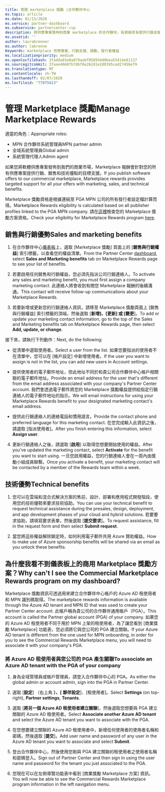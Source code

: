 ```yaml
---
title: 管理 marketplace 獎勵 |合作夥伴中心
ms.topic: article
ms.date: 01/13/2020
ms.service: partner-dashboard
ms.subservice: partnercenter-csp
description: 將供應專案發佈到商業 marketplace 的合作夥伴，有資格享有提供行銷支援的權益。
ms.assetid: ''
author: laurabrenner
ms.author: labrenne
Keywords: marketplace 供應專案、行銷支援、獎勵、發行者權益
ms.localizationpriority: medium
ms.openlocfilehash: 3fadda03e0a879aabf858954d0bea55414e81137
ms.sourcegitcommit: 37aae4668fb7dbf0e262d1e2d0395ced2745bef9
ms.translationtype: MT
ms.contentlocale: zh-TW
ms.lasthandoff: 02/07/2020
ms.locfileid: "77075613"
---
```

# <a name="manage-marketplace-rewards"></a><span data-ttu-id="ca6ae-104">管理 Marketplace 獎勵</span><span class="sxs-lookup"><span data-stu-id="ca6ae-104">Manage Marketplace Rewards</span></span>

<span data-ttu-id="ca6ae-105">適當的角色：</span><span class="sxs-lookup"><span data-stu-id="ca6ae-105">Appropriate roles:</span></span>

- <span data-ttu-id="ca6ae-106">MPN 合作夥伴系統管理員</span><span class="sxs-lookup"><span data-stu-id="ca6ae-106">MPN partner admin</span></span>
- <span data-ttu-id="ca6ae-107">全域系統管理員</span><span class="sxs-lookup"><span data-stu-id="ca6ae-107">Global admin</span></span>
- <span data-ttu-id="ca6ae-108">系統管理代理人</span><span class="sxs-lookup"><span data-stu-id="ca6ae-108">Admin agent</span></span>

<span data-ttu-id="ca6ae-109">如果您將軟體供應專案發佈到我們的商業市場，Marketplace 報酬會針對您的所有供應專案提供行銷、銷售和技術優點的目標支援。</span><span class="sxs-lookup"><span data-stu-id="ca6ae-109">If you  publish software offers to our commercial marketplace, Marketplace rewards provides targeted support for all your offers with marketing, sales, and technical benefits.</span></span> 

<span data-ttu-id="ca6ae-110">Marketplace 獎勵資格是根據連結至 PGA MPN 公司的所有發行者設定檔計算而得。</span><span class="sxs-lookup"><span data-stu-id="ca6ae-110">Marketplace Rewards eligibility is calculated based on all publisher profiles linked to the PGA MPN company.</span></span> <span data-ttu-id="ca6ae-111">請在[這裡](https://partner.microsoft.com/dashboard/mpn/program/commercialmarketplace)檢查您的 Marketplace 獎勵方案資格。</span><span class="sxs-lookup"><span data-stu-id="ca6ae-111">Check your eligibility for Marketplace Rewards program [here](https://partner.microsoft.com/dashboard/mpn/program/commercialmarketplace).</span></span> 


## <a name="sales-and-marketing-benefits"></a><span data-ttu-id="ca6ae-112">銷售與行銷優勢</span><span class="sxs-lookup"><span data-stu-id="ca6ae-112">Sales and marketing benefits</span></span>

1. <span data-ttu-id="ca6ae-113">在合作夥伴中心[儀表板](https://partner.microsoft.com/dashboard)上，選取 [Marketplace 獎勵] 頁面上的 [**銷售與行銷權益**] 索引標籤，以查看您的權益清單。</span><span class="sxs-lookup"><span data-stu-id="ca6ae-113">From the Partner Center [dashboard](https://partner.microsoft.com/dashboard), select **Sales and Marketing benefits** tab on Marketplace Rewards page to see your list of benefits.</span></span> 

2. <span data-ttu-id="ca6ae-114">若要啟用任何銷售和行銷權益，您必須先指派公司行銷連絡人。</span><span class="sxs-lookup"><span data-stu-id="ca6ae-114">To activate any sales and marketing benefit, you must first assign a company marketing contact.</span></span> <span data-ttu-id="ca6ae-115">此連絡人將會收到有關您 Marketplace 報酬的後續溝通。</span><span class="sxs-lookup"><span data-stu-id="ca6ae-115">This contact will receive follow-up communications about your Marketplace Rewards.</span></span>

3. <span data-ttu-id="ca6ae-116">若要新增或更新您的行銷連絡人資訊，請移至 Marketplace 獎勵頁面上 [銷售與行銷權益] 索引標籤的頂端，然後選取 [**新增]、[更新] 或 [變更**]。</span><span class="sxs-lookup"><span data-stu-id="ca6ae-116">To add or update your marketing contact information, go to the top of the Sales and Marketing benefits tab on Marketplace Rewards page, then select **Add, update, or change**.</span></span> 

<span data-ttu-id="ca6ae-117">接下來，請執行下列動作：</span><span class="sxs-lookup"><span data-stu-id="ca6ae-117">Next, do the following:</span></span>

  - <span data-ttu-id="ca6ae-118">從清單中選取使用者。</span><span class="sxs-lookup"><span data-stu-id="ca6ae-118">Select a user from the list.</span></span> <span data-ttu-id="ca6ae-119">如果您要指派的使用者不在清單中，您可以在 [帳戶設定] 中新增使用者。</span><span class="sxs-lookup"><span data-stu-id="ca6ae-119">If the user you want to assign is not in the list, you can add new users in Account settings.</span></span>

  - <span data-ttu-id="ca6ae-120">提供使用者的電子郵件地址，但此地址不同於和貴公司合作夥伴中心帳戶相關聯的電子郵件地址。</span><span class="sxs-lookup"><span data-stu-id="ca6ae-120">Provide an email address for the user that's different from the email address associated with your company's Partner Center account.</span></span> <span data-ttu-id="ca6ae-121">我們會透過電子郵件將您的 Marketplace 獎勵權益提供給指定行銷連絡人的電子郵件地址的指示。</span><span class="sxs-lookup"><span data-stu-id="ca6ae-121">We will email instructions for using your Marketplace Rewards benefit to your designated marketing contact's email address.</span></span>

  - <span data-ttu-id="ca6ae-122">提供此行銷連絡人的連絡電話和慣用語言。</span><span class="sxs-lookup"><span data-stu-id="ca6ae-122">Provide the contact phone and preferred language for this marketing contact.</span></span> <span data-ttu-id="ca6ae-123">在您完成輸入此資訊之後，請選取 [指派使用者]。</span><span class="sxs-lookup"><span data-stu-id="ca6ae-123">After you finish entering this information, select **Assign user**.</span></span>

4. <span data-ttu-id="ca6ae-124">更新行銷連絡人之後，請選取 [**啟用**] 以取得您想要開始使用的權益。</span><span class="sxs-lookup"><span data-stu-id="ca6ae-124">After you’ve updated the marketing contact, select **Activate** for the benefit you want to start using.</span></span> <span data-ttu-id="ca6ae-125">一旦您啟用權益，您的行銷連絡人會在一周內由獎勵小組成員聯繫。</span><span class="sxs-lookup"><span data-stu-id="ca6ae-125">Once you activate a benefit, your marketing contact will be contacted by a member of the Rewards team within a week.</span></span>

## <a name="technical-benefits"></a><span data-ttu-id="ca6ae-126">技術優勢</span><span class="sxs-lookup"><span data-stu-id="ca6ae-126">Technical benefits</span></span>

1. <span data-ttu-id="ca6ae-127">您可以在雲端和混合式解決方案的售前、設計、部署和應用程式開發階段，使用您的技術優勢來要求技術協助。</span><span class="sxs-lookup"><span data-stu-id="ca6ae-127">You can use your technical benefit to request technical assistance during the presales, design, deployment, and app development phases of your cloud and hybrid solutions.</span></span> <span data-ttu-id="ca6ae-128">若要要求協助，請填寫要求表單，然後選取 [**提交要求**]。</span><span class="sxs-lookup"><span data-stu-id="ca6ae-128">To request assistance, fill in the request form and then select **Submit request**.</span></span>

2. <span data-ttu-id="ca6ae-129">當您將這些權益解除鎖定時，如何利用電子郵件共用 Azure 贊助權益。</span><span class="sxs-lookup"><span data-stu-id="ca6ae-129">How to make use of Azure sponsorship benefits will be shared via an email as you unlock these benefits.</span></span> 

## <a name="why-cant-i-see-the-commercial-marketplace-rewards-program-on-my-dashboard"></a><span data-ttu-id="ca6ae-130">為什麼我看不到儀表板上的商用 Marketplace 獎勵方案？</span><span class="sxs-lookup"><span data-stu-id="ca6ae-130">Why can't I see the Commercial Marketplace Rewards program on my dashboard?</span></span>

<span data-ttu-id="ca6ae-131">Marketplace 獎勵資訊可透過用來建立合作夥伴中心帳戶的 Azure AD 租使用者和 MPN 識別碼取得。</span><span class="sxs-lookup"><span data-stu-id="ca6ae-131">The marketplace rewards information is available through the Azure AD tenant and MPN ID that was used to create your Partner Center account.</span></span> <span data-ttu-id="ca6ae-132">此帳戶稱為貴公司的合作夥伴通用帳戶（PGA）。</span><span class="sxs-lookup"><span data-stu-id="ca6ae-132">This account is called the Partner global account (PGA) of your company.</span></span> <span data-ttu-id="ca6ae-133">如果您的 Azure AD 租使用者不同于用於 MPN 上架的租使用者，為了讓您看到 [商業獎勵 Marketplace] 功能表，您必須將它與您公司的 PGA 建立關聯。</span><span class="sxs-lookup"><span data-stu-id="ca6ae-133">If your Azure AD tenant is different from the  one used for MPN onboarding, in order for you to see the Commercial Rewards Marketplace menu, you will need to associate it with your company's PGA.</span></span> 

### <a name="to-associate-an-azure-ad-tenant-with-the-pga-of-your-company"></a><span data-ttu-id="ca6ae-134">將 Azure AD 租使用者與您公司的 PGA 產生關聯</span><span class="sxs-lookup"><span data-stu-id="ca6ae-134">To associate an Azure AD tenant with the PGA of your company</span></span>

1. <span data-ttu-id="ca6ae-135">身為全域管理員或帳戶管理員，請登入合作夥伴中心的 PGA。</span><span class="sxs-lookup"><span data-stu-id="ca6ae-135">As either the global admin or account admin, sign into the PGA in Partner Center.</span></span>

2. <span data-ttu-id="ca6ae-136">選取 [**設定**] （右上角 **）、[** **夥伴設定**]、[租使用者]。</span><span class="sxs-lookup"><span data-stu-id="ca6ae-136">Select **Settings** (on top-right), **Partner settings**, **Tenants**.</span></span> 

3. <span data-ttu-id="ca6ae-137">選取 [**將另一個 Azure AD 租使用者建立關聯**]，然後選取您想要與 PGA 建立關聯的 Azure AD 租使用者。</span><span class="sxs-lookup"><span data-stu-id="ca6ae-137">Select **Associate another Azure AD tenant** and select the Azure AD tenant you want to associate with the PGA.</span></span>

4. <span data-ttu-id="ca6ae-138">在您想要建立關聯的 Azure AD 租使用者中，新增任何使用者的使用者名稱和密碼，然後選取 [**提交**]。</span><span class="sxs-lookup"><span data-stu-id="ca6ae-138">Add user name and password of any user in the Azure AD tenant you want to associate and select **Submit**.</span></span>

5. <span data-ttu-id="ca6ae-139">登出合作夥伴中心，然後使用您剛與 PGA 建立關聯的租使用者之使用者名稱和密碼登入。</span><span class="sxs-lookup"><span data-stu-id="ca6ae-139">Sign out of Partner Center and then sign in using the user name and password for the tenant you just associated to the PGA.</span></span>

6. <span data-ttu-id="ca6ae-140">您現在可以在左側導覽功能表中看到 [商業獎勵 Marketplace 方案] 資訊。</span><span class="sxs-lookup"><span data-stu-id="ca6ae-140">You will now be able to see the Commercial Rewards Marketplace program information in the left navigation menu.</span></span>


